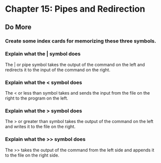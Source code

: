 
# Chapter 15: Pipes and Redirection

## Do More

### Create some index cards for memorizing these three symbols.

### Explain what the | symbol does
The | or pipe symbol takes the output of the command on the left and redirects it to
the input of the command on the right.

### Explain what the < symbol does
The < or less than symbol takes and sends the input from the file on the right to the program on the left.

### Explain what the > symbol does
The > or greater than symbol takes the output of the command on the left and writes it to the file on the right.
  
### Explain what the >> symbol does
The >> takes the output of the command from the left side and appends it to the file on the right side.

